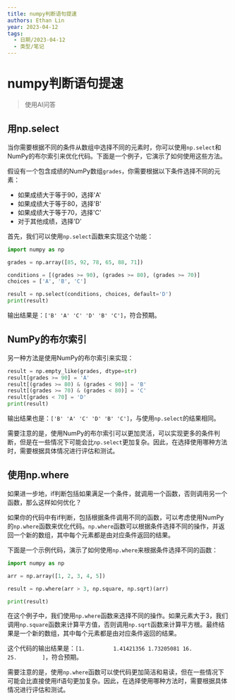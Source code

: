 ```yaml
---
title: numpy判断语句提速
authors: Ethan Lin
year: 2023-04-12 
tags:
  - 日期/2023-04-12 
  - 类型/笔记 
---
```



# numpy判断语句提速






> 使用AI问答

## 用np.select

当你需要根据不同的条件从数组中选择不同的元素时，你可以使用`np.select`和NumPy的布尔索引来优化代码。下面是一个例子，它演示了如何使用这些方法。

假设有一个包含成绩的NumPy数组`grades`，你需要根据以下条件选择不同的元素：

- 如果成绩大于等于90，选择'A'
- 如果成绩大于等于80，选择'B'
- 如果成绩大于等于70，选择'C'
- 对于其他成绩，选择'D'

首先，我们可以使用`np.select`函数来实现这个功能：

```python
import numpy as np

grades = np.array([85, 92, 78, 65, 88, 71])

conditions = [(grades >= 90), (grades >= 80), (grades >= 70)]
choices = ['A', 'B', 'C']

result = np.select(conditions, choices, default='D')
print(result)
```

输出结果是：`['B' 'A' 'C' 'D' 'B' 'C']`，符合预期。


## NumPy的布尔索引

另一种方法是使用NumPy的布尔索引来实现：

```python
result = np.empty_like(grades, dtype=str)
result[grades >= 90] = 'A'
result[(grades >= 80) & (grades < 90)] = 'B'
result[(grades >= 70) & (grades < 80)] = 'C'
result[grades < 70] = 'D'
print(result)
```

输出结果也是：`['B' 'A' 'C' 'D' 'B' 'C']`，与使用`np.select`的结果相同。

需要注意的是，使用NumPy的布尔索引可以更加灵活，可以实现更多的条件判断，但是在一些情况下可能会比`np.select`更加复杂。因此，在选择使用哪种方法时，需要根据具体情况进行评估和测试。


## 使用np.where

如果进一步地，if判断包括如果满足一个条件，就调用一个函数，否则调用另一个函数，那么这样如何优化？

如果你的代码中有if判断，包括根据条件调用不同的函数，可以考虑使用NumPy的`np.where`函数来优化代码。`np.where`函数可以根据条件选择不同的操作，并返回一个新的数组，其中每个元素都是由对应条件返回的结果。

下面是一个示例代码，演示了如何使用`np.where`来根据条件选择不同的函数：

```python
import numpy as np

arr = np.array([1, 2, 3, 4, 5])

result = np.where(arr > 3, np.square, np.sqrt)(arr)

print(result)
```

在这个例子中，我们使用`np.where`函数来选择不同的操作。如果元素大于3，我们调用`np.square`函数来计算平方值，否则调用`np.sqrt`函数来计算平方根。最终结果是一个新的数组，其中每个元素都是由对应条件返回的结果。

这个代码的输出结果是：`[1.         1.41421356 1.73205081 16.         25.        ]`，符合预期。

需要注意的是，使用`np.where`函数可以使代码更加简洁和易读，但在一些情况下可能会比直接使用if语句更加复杂。因此，在选择使用哪种方法时，需要根据具体情况进行评估和测试。